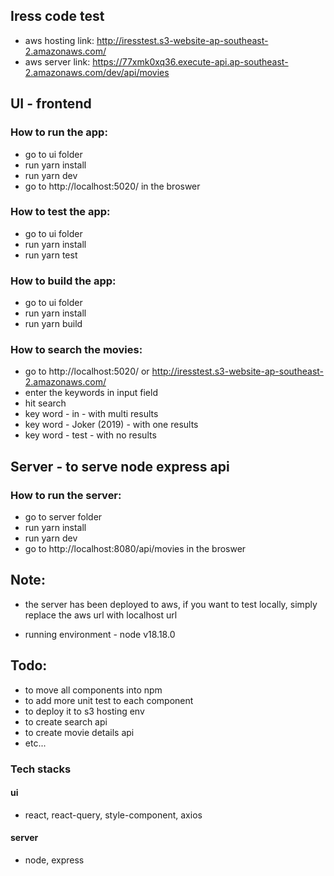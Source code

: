 ## Iress code test

- aws hosting link: http://iresstest.s3-website-ap-southeast-2.amazonaws.com/
- aws server link: https://77xmk0xq36.execute-api.ap-southeast-2.amazonaws.com/dev/api/movies

## UI - frontend

### How to run the app:

- go to ui folder
- run yarn install
- run yarn dev
- go to http://localhost:5020/ in the broswer

### How to test the app:

- go to ui folder
- run yarn install
- run yarn test

### How to build the app:

- go to ui folder
- run yarn install
- run yarn build

### How to search the movies:

- go to http://localhost:5020/ or http://iresstest.s3-website-ap-southeast-2.amazonaws.com/
- enter the keywords in input field
- hit search
- key word - in - with multi results
- key word - Joker (2019) - with one results
- key word - test - with no results

## Server - to serve node express api

### How to run the server:

- go to server folder
- run yarn install
- run yarn dev
- go to http://localhost:8080/api/movies in the broswer

## Note:

- the server has been deployed to aws, if you want to test locally, simply replace the aws url with localhost url

- running environment - node v18.18.0

## Todo:

- to move all components into npm
- to add more unit test to each component
- to deploy it to s3 hosting env
- to create search api
- to create movie details api
- etc...

### Tech stacks

#### ui

- react, react-query, style-component, axios

#### server

- node, express
